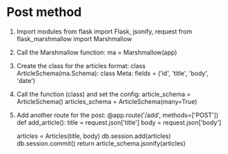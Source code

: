 # Post method

1. Import modules
from flask import Flask, jsonify, request
from flask_marshmallow import Marshmallow

2. Call the Marshmallow function:
ma = Marshmallow(app)

3. Create the class for the articles format:
class ArticleSchema(ma.Schema):
    class Meta:
        fields = ('id', 'title', 'body', 'date')

4. Call the function (class) <ArticleSchema> and set the config:
article_schema = ArticleSchema()
articles_schema = ArticleSchema(many=True)

5. Add another route for the post:
@app.route('/add', methods=['POST'])
def add_article():
    title = request.json['title']
    body = request.json['body']

    articles = Articles(title, body)
    db.session.add(articles)
    db.session.commit()
    return article_schema.jsonify(articles)